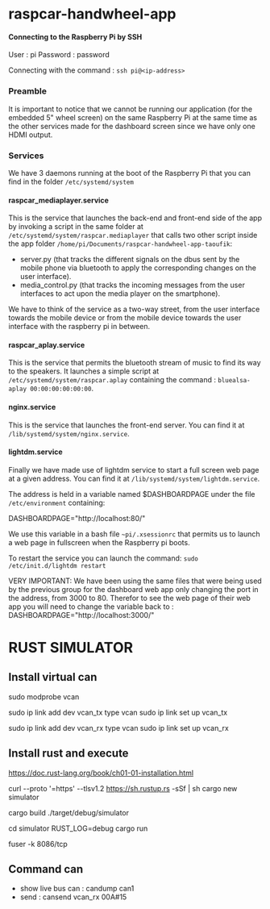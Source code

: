 # raspcar-handwheel-app

#### Connecting to the Raspberry Pi by SSH

User : pi
Password : password

Connecting with the command :
`ssh pi@<ip-address>`

### Preamble

It is important to notice that we cannot be running our application (for the embedded 5" wheel screen) on the same Raspberry Pi at the same time as the other services made for the dashboard screen since we have only one HDMI output.

### Services

We have 3 daemons running at the boot of the Raspberry Pi that you can find in the folder `/etc/systemd/system`

#### raspcar_mediaplayer.service

This is the service that launches the back-end and front-end side of the app by invoking a script in the same folder at `/etc/systemd/system/raspcar.mediaplayer` that calls two other script inside the app folder `/home/pi/Documents/raspcar-handwheel-app-taoufik`:
- server.py (that tracks the different signals on the dbus sent by the mobile phone via bluetooth to apply the corresponding changes on the user interface).
- media_control.py (that tracks the incoming messages from the user interfaces to act upon the media player on the smartphone).

We have to think of the service as a two-way street, from the user interface towards the mobile device or from the mobile device towards the user interface with the raspberry pi in between.

#### raspcar_aplay.service

This is the service that permits the bluetooth stream of music to find its way to the speakers.
It launches a simple script at `/etc/systemd/system/raspcar.aplay` containing the command : `bluealsa-aplay 00:00:00:00:00:00`.

#### nginx.service

This is the service that launches the front-end server.
You can find it at `/lib/systemd/system/nginx.service`.

#### lightdm.service

Finally we have made use of lightdm service to start a full screen web page at a given address.
You can find it at `/lib/systemd/system/lightdm.service`.


The address is held in a variable named $DASHBOARDPAGE under the file `/etc/environment` containing:

DASHBOARDPAGE="http://localhost:80/"

We use this variable in a bash file `~pi/.xsessionrc` that permits us to launch a web page in fullscreen when the Raspberry pi boots. 

To restart the service you can launch the command:
`sudo /etc/init.d/lightdm restart`


VERY IMPORTANT:
We have been using the same files that were being used by the previous group for the dashboard web app only changing the port in the address, from 3000 to 80.
Therefor to see the web page of their web app you will need to change the variable back to :
DASHBOARDPAGE="http://localhost:3000/"

# RUST SIMULATOR

## Install virtual can 

sudo modprobe vcan

sudo ip link add dev vcan_tx type vcan
sudo ip link set up vcan_tx

sudo ip link add dev vcan_rx type vcan
sudo ip link set up vcan_rx

## Install rust and execute

https://doc.rust-lang.org/book/ch01-01-installation.html

curl --proto '=https' --tlsv1.2 https://sh.rustup.rs -sSf | sh
cargo new simulator

cargo build
./target/debug/simulator

cd simulator
RUST_LOG=debug cargo run

fuser -k 8086/tcp

## Command can 

- show live bus can : candump can1
- send : cansend vcan_rx 00A#15

